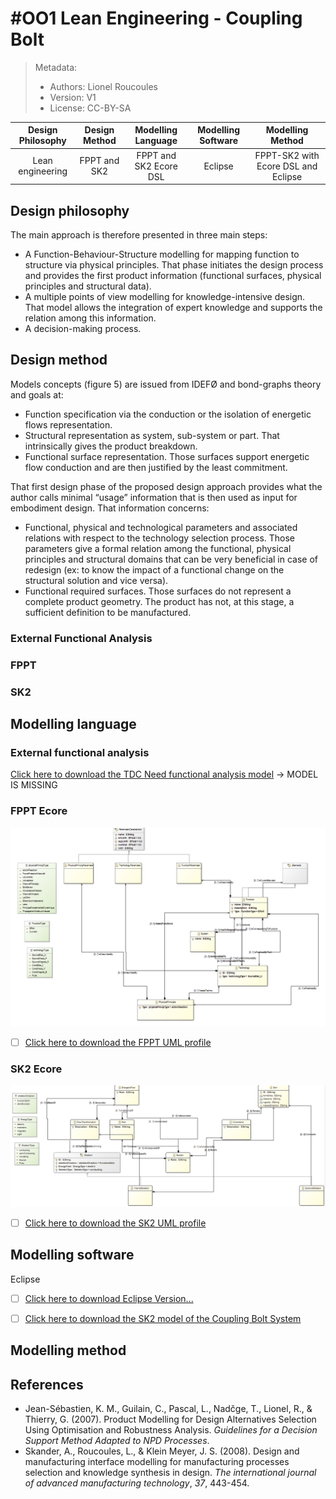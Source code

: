 # #OO1 Lean Engineering - Coupling Bolt

> Metadata:
>
> - Authors: Lionel Roucoules
> - Version: V1
> - License: CC-BY-SA

| Design Philosophy | Design  Method |  Modelling  Language   | Modelling  Software |          Modelling  Method          |
| :---------------: | :------------: | :--------------------: | :-----------------: | :---------------------------------: |
| Lean engineering  |  FPPT and SK2  | FPPT and SK2 Ecore DSL |       Eclipse       | FPPT-SK2 with Ecore DSL and Eclipse |

## Design philosophy

The main approach is therefore presented in three main steps:
- A Function-Behaviour-Structure modelling for mapping function to structure via physical principles. That phase initiates the design process and provides the first product information (functional surfaces, physical principles and structural data).
- A multiple points of view modelling for knowledge-intensive design. That model allows the integration of expert knowledge and supports the relation among this information.
- A decision-making process.

## Design method

Models concepts (figure 5) are issued from IDEFØ and bond-graphs theory and goals at:
- Function specification via the conduction or the isolation of energetic flows representation.
- Structural representation as system, sub-system or part. That intrinsically gives the product breakdown.
- Functional surface representation. Those surfaces support energetic flow conduction and are then justified by the least commitment.

That first design phase of the proposed design approach provides what the author calls minimal “usage” information that is then used as input for embodiment design. That information concerns:

- Functional, physical and technological parameters and associated relations with respect to the technology selection process. Those parameters give a formal relation among the functional, physical principles and structural domains that can be very beneficial in case of redesign (ex: to know the impact of a functional change on the structural solution and vice versa).
- Functional required surfaces. Those surfaces do not represent a complete product geometry. The product has not, at this stage, a sufficient definition to be manufactured.

### External Functional Analysis



### FPPT





### SK2





## Modelling language

### External functional analysis

[Click here to download the TDC Need functional analysis model](../Proposals/FPPT-SK2/Sources/) -> MODEL IS MISSING

### FPPT Ecore

![image-20231113165555806](./Images/image-20231113165555806.png)

- [ ] [Click here to download the FPPT UML profile](../Proposals/FPPT-SK2/Sources/FPPT.ecore)

### SK2 Ecore

![image-20231113165544937](./Images/image-20231113165544937.png)



- [ ] [Click here to download the SK2 UML profile](../Proposals/FPPT-SK2/Sources/SK2.ecore)

## Modelling software

Eclipse

- [ ] [Click here to download Eclipse Version...]()



- [ ] [Click here to download the SK2 model of the Coupling Bolt System](../Proposals/FPPT-SK2/Sources/)

## Modelling method



## References

- Jean-Sébastien, K. M., Guilain, C., Pascal, L., Nadčge, T., Lionel, R., & Thierry, G. (2007). Product Modelling for Design Alternatives Selection Using Optimisation and Robustness Analysis. *Guidelines for a Decision Support Method Adapted to NPD Processes*.
- Skander, A., Roucoules, L., & Klein Meyer, J. S. (2008). Design and manufacturing interface modelling for manufacturing processes selection and knowledge synthesis in design. *The international journal of advanced manufacturing technology*, *37*, 443-454.
